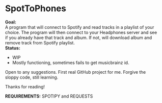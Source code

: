# SpotToPhones

<b>Goal:</b>
<br>
  A program that will connect to Spotify and read tracks in a playlist of your choice.
  The program will then connect to your Headphones server and see if you already have that track and album.
  If not, will download album and remove track from Spotify playlist.
<br>
<b>Status:</b>
<ul>
  <li>WIP</li>
  <li>Mostly functioning, sometimes fails to get musicbrainz id.</li>
</ul>  

Open to any suggestions. First real GitHub project for me.
Forgive the sloppy code, still learning.

Thanks for reading!

<b>REQUIREMENTS:</b>
SPOTIPY and REQUESTS
